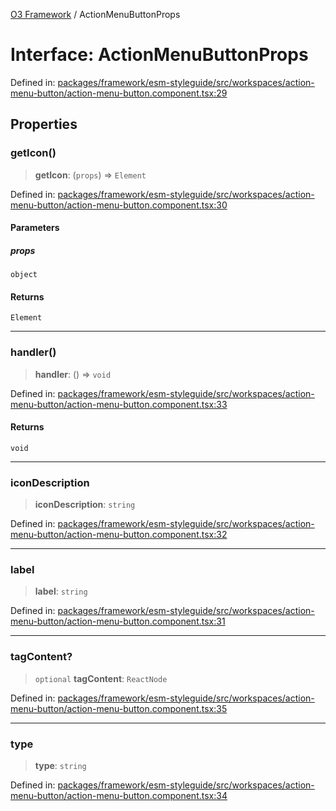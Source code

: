 [O3 Framework](../API.md) / ActionMenuButtonProps

# Interface: ActionMenuButtonProps

Defined in: [packages/framework/esm-styleguide/src/workspaces/action-menu-button/action-menu-button.component.tsx:29](https://github.com/openmrs/openmrs-esm-core/blob/main/packages/framework/esm-styleguide/src/workspaces/action-menu-button/action-menu-button.component.tsx#L29)

## Properties

### getIcon()

> **getIcon**: (`props`) => `Element`

Defined in: [packages/framework/esm-styleguide/src/workspaces/action-menu-button/action-menu-button.component.tsx:30](https://github.com/openmrs/openmrs-esm-core/blob/main/packages/framework/esm-styleguide/src/workspaces/action-menu-button/action-menu-button.component.tsx#L30)

#### Parameters

##### props

`object`

#### Returns

`Element`

***

### handler()

> **handler**: () => `void`

Defined in: [packages/framework/esm-styleguide/src/workspaces/action-menu-button/action-menu-button.component.tsx:33](https://github.com/openmrs/openmrs-esm-core/blob/main/packages/framework/esm-styleguide/src/workspaces/action-menu-button/action-menu-button.component.tsx#L33)

#### Returns

`void`

***

### iconDescription

> **iconDescription**: `string`

Defined in: [packages/framework/esm-styleguide/src/workspaces/action-menu-button/action-menu-button.component.tsx:32](https://github.com/openmrs/openmrs-esm-core/blob/main/packages/framework/esm-styleguide/src/workspaces/action-menu-button/action-menu-button.component.tsx#L32)

***

### label

> **label**: `string`

Defined in: [packages/framework/esm-styleguide/src/workspaces/action-menu-button/action-menu-button.component.tsx:31](https://github.com/openmrs/openmrs-esm-core/blob/main/packages/framework/esm-styleguide/src/workspaces/action-menu-button/action-menu-button.component.tsx#L31)

***

### tagContent?

> `optional` **tagContent**: `ReactNode`

Defined in: [packages/framework/esm-styleguide/src/workspaces/action-menu-button/action-menu-button.component.tsx:35](https://github.com/openmrs/openmrs-esm-core/blob/main/packages/framework/esm-styleguide/src/workspaces/action-menu-button/action-menu-button.component.tsx#L35)

***

### type

> **type**: `string`

Defined in: [packages/framework/esm-styleguide/src/workspaces/action-menu-button/action-menu-button.component.tsx:34](https://github.com/openmrs/openmrs-esm-core/blob/main/packages/framework/esm-styleguide/src/workspaces/action-menu-button/action-menu-button.component.tsx#L34)
